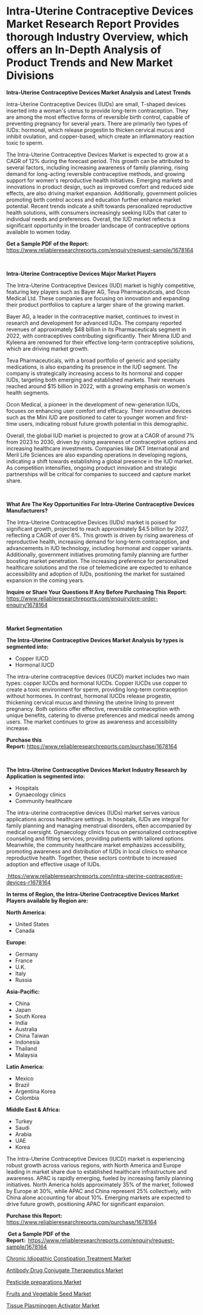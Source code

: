 <p><h1>Intra-Uterine Contraceptive Devices Market Research Report Provides thorough Industry Overview, which offers an In-Depth Analysis of Product Trends and New Market Divisions</h1></p><p><strong>Intra-Uterine Contraceptive Devices Market Analysis and Latest Trends</strong></p>
<p><p>Intra-Uterine Contraceptive Devices (IUDs) are small, T-shaped devices inserted into a woman's uterus to provide long-term contraception. They are among the most effective forms of reversible birth control, capable of preventing pregnancy for several years. There are primarily two types of IUDs: hormonal, which release progestin to thicken cervical mucus and inhibit ovulation, and copper-based, which create an inflammatory reaction toxic to sperm. </p><p>The Intra-Uterine Contraceptive Devices Market is expected to grow at a CAGR of 12% during the forecast period. This growth can be attributed to several factors, including increasing awareness of family planning, rising demand for long-acting reversible contraceptive methods, and growing support for women's reproductive health initiatives. Emerging markets and innovations in product design, such as improved comfort and reduced side effects, are also driving market expansion. Additionally, government policies promoting birth control access and education further enhance market potential. Recent trends indicate a shift towards personalized reproductive health solutions, with consumers increasingly seeking IUDs that cater to individual needs and preferences. Overall, the IUD market reflects a significant opportunity in the broader landscape of contraceptive options available to women today.</p></p>
<p><strong>Get a Sample PDF of the Report:&nbsp;</strong> <a href="https://www.reliableresearchreports.com/enquiry/request-sample/1678164?utm_campaign=28&utm_medium=2&utm_source=Github&utm_content=ia&utm_term=28122024&utm_id=intra-uterine-contraceptive-devices">https://www.reliableresearchreports.com/enquiry/request-sample/1678164</a></p>
<p>&nbsp;</p>
<p><strong>Intra-Uterine Contraceptive Devices Major Market Players</strong></p>
<p><p>The Intra-Uterine Contraceptive Devices (IUD) market is highly competitive, featuring key players such as Bayer AG, Teva Pharmaceuticals, and Ocon Medical Ltd. These companies are focusing on innovation and expanding their product portfolios to capture a larger share of the growing market.</p><p>Bayer AG, a leader in the contraceptive market, continues to invest in research and development for advanced IUDs. The company reported revenues of approximately $48 billion in its Pharmaceuticals segment in 2022, with contraceptives contributing significantly. Their Mirena IUD and Kyleena are renowned for their effective long-term contraceptive solutions, which are driving market growth.</p><p>Teva Pharmaceuticals, with a broad portfolio of generic and specialty medications, is also expanding its presence in the IUD segment. The company is strategically increasing access to its hormonal and copper IUDs, targeting both emerging and established markets. Their revenues reached around $15 billion in 2022, with a growing emphasis on women's health segments.</p><p>Ocon Medical, a pioneer in the development of new-generation IUDs, focuses on enhancing user comfort and efficacy. Their innovative devices such as the Mini IUD are positioned to cater to younger women and first-time users, indicating robust future growth potential in this demographic.</p><p>Overall, the global IUD market is projected to grow at a CAGR of around 7% from 2023 to 2030, driven by rising awareness of contraceptive options and increasing healthcare investments. Companies like DKT International and Meril Life Sciences are also expanding operations in developing regions, indicating a shift towards establishing a global presence in the IUD market. As competition intensifies, ongoing product innovation and strategic partnerships will be critical for companies to succeed and capture market share.</p></p>
<p>&nbsp;</p>
<p><strong>What Are The Key Opportunities For Intra-Uterine Contraceptive Devices Manufacturers?</strong></p>
<p><p>The Intra-Uterine Contraceptive Devices (IUDs) market is poised for significant growth, projected to reach approximately $4.5 billion by 2027, reflecting a CAGR of over 6%. This growth is driven by rising awareness of reproductive health, increasing demand for long-term contraception, and advancements in IUD technology, including hormonal and copper variants. Additionally, government initiatives promoting family planning are further boosting market penetration. The increasing preference for personalized healthcare solutions and the rise of telemedicine are expected to enhance accessibility and adoption of IUDs, positioning the market for sustained expansion in the coming years.</p></p>
<p><strong>Inquire or Share Your Questions If Any Before Purchasing This Report:</strong> <a href="https://www.reliableresearchreports.com/enquiry/pre-order-enquiry/1678164?utm_campaign=28&utm_medium=2&utm_source=Github&utm_content=ia&utm_term=28122024&utm_id=intra-uterine-contraceptive-devices">https://www.reliableresearchreports.com/enquiry/pre-order-enquiry/1678164</a></p>
<p>&nbsp;</p>
<p><strong>Market Segmentation</strong></p>
<p><strong>The Intra-Uterine Contraceptive Devices Market Analysis by types is segmented into:</strong></p>
<p><ul><li>Copper IUCD</li><li>Hormonal IUCD</li></ul></p>
<p><p>The intra-uterine contraceptive devices (IUCD) market includes two main types: copper IUCDs and hormonal IUCDs. Copper IUCDs use copper to create a toxic environment for sperm, providing long-term contraception without hormones. In contrast, hormonal IUCDs release progestin, thickening cervical mucus and thinning the uterine lining to prevent pregnancy. Both options offer effective, reversible contraception with unique benefits, catering to diverse preferences and medical needs among users. The market continues to grow as awareness and accessibility increase.</p></p>
<p><strong>Purchase this Report:&nbsp;</strong><a href="https://www.reliableresearchreports.com/purchase/1678164?utm_campaign=28&utm_medium=2&utm_source=Github&utm_content=ia&utm_term=28122024&utm_id=intra-uterine-contraceptive-devices">https://www.reliableresearchreports.com/purchase/1678164</a></p>
<p>&nbsp;</p>
<p><strong>The Intra-Uterine Contraceptive Devices Market Industry Research by Application is segmented into:</strong></p>
<p><ul><li>Hospitals</li><li>Gynaecology clinics</li><li>Community healthcare</li></ul></p>
<p><p>The intra-uterine contraceptive devices (IUDs) market serves various applications across healthcare settings. In hospitals, IUDs are integral for family planning and managing menstrual disorders, often accompanied by medical oversight. Gynaecology clinics focus on personalized contraceptive counseling and fitting services, providing patients with tailored options. Meanwhile, the community healthcare market emphasizes accessibility, promoting awareness and distribution of IUDs in local clinics to enhance reproductive health. Together, these sectors contribute to increased adoption and effective usage of IUDs.</p></p>
<p><a href="https://www.reliableresearchreports.com/intra-uterine-contraceptive-devices-r1678164?utm_campaign=28&utm_medium=2&utm_source=Github&utm_content=ia&utm_term=28122024&utm_id=intra-uterine-contraceptive-devices">&nbsp;https://www.reliableresearchreports.com/intra-uterine-contraceptive-devices-r1678164</a></p>
<p><strong>In terms of Region, the Intra-Uterine Contraceptive Devices Market Players available by Region are:</strong></p>
<p>
    <p> <strong> North America: </strong>
        <ul>
            <li>United States</li>
            <li>Canada</li>
        </ul>
        </p> 
    <p> <strong> Europe: </strong>
        <ul>
            <li>Germany</li>
            <li>France</li>
            <li>U.K.</li>
            <li>Italy</li>
            <li>Russia</li>
        </ul>
        </p> 
    <p> <strong> Asia-Pacific: </strong>
        <ul>
            <li>China</li>
            <li>Japan</li>
            <li>South Korea</li>
            <li>India</li>
            <li>Australia</li>
            <li>China Taiwan</li>
            <li>Indonesia</li>
            <li>Thailand</li>
            <li>Malaysia</li>
        </ul>
        </p> 
    <p> <strong> Latin America: </strong>
        <ul>
            <li>Mexico</li>
            <li>Brazil</li>
            <li>Argentina Korea</li>
            <li>Colombia</li>
        </ul>
        </p> 
    <p> <strong> Middle East & Africa: </strong>
        <ul>
            <li>Turkey</li>
            <li>Saudi</li>
            <li>Arabia</li>
            <li>UAE</li>
            <li>Korea</li>
        </ul>
    </p>
    </p>
<p><p>The Intra-Uterine Contraceptive Devices (IUCD) market is experiencing robust growth across various regions, with North America and Europe leading in market share due to established healthcare infrastructure and awareness. APAC is rapidly emerging, fueled by increasing family planning initiatives. North America holds approximately 35% of the market, followed by Europe at 30%, while APAC and China represent 25% collectively, with China alone accounting for about 10%. Emerging markets are expected to drive future growth, positioning APAC for significant expansion.</p></p>
<p><strong>Purchase this Report: </strong><a href="https://www.reliableresearchreports.com/purchase/1678164?utm_campaign=28&utm_medium=2&utm_source=Github&utm_content=ia&utm_term=28122024&utm_id=intra-uterine-contraceptive-devices">https://www.reliableresearchreports.com/purchase/1678164</a></p>
<p>&nbsp;<strong>Get a Sample PDF of the Report:&nbsp;&nbsp;</strong><a href="https://www.reliableresearchreports.com/enquiry/request-sample/1678164?utm_campaign=28&utm_medium=2&utm_source=Github&utm_content=ia&utm_term=28122024&utm_id=intra-uterine-contraceptive-devices">https://www.reliableresearchreports.com/enquiry/request-sample/1678164</a></p>
<p><strong></strong></p>
<p><p><a href="https://github.com/rileymgdorcas/Market-Research-Report-List-1/blob/main/chronic-idiopathic-constipation-treatment-market.md?utm_campaign=28&utm_medium=2&utm_source=Github&utm_content=ia&utm_term=28122024&utm_id=intra-uterine-contraceptive-devices">Chronic Idiopathic Constipation Treatment Market</a></p><p><a href="https://github.com/SamiaChowdhury801/Market-Research-Report-List-1/blob/main/antibody-drug-conjugate-therapeutics-market.md?utm_campaign=28&utm_medium=2&utm_source=Github&utm_content=ia&utm_term=28122024&utm_id=intra-uterine-contraceptive-devices">Antibody Drug Conjugate Therapeutics Market</a></p><p><a href="https://github.com/locarol73/Market-Research-Report-List-1/blob/main/pesticide-preparations-market.md?utm_campaign=28&utm_medium=2&utm_source=Github&utm_content=ia&utm_term=28122024&utm_id=intra-uterine-contraceptive-devices">Pesticide preparations Market</a></p><p><a href="https://github.com/LilianFaulkner65/Market-Research-Report-List-1/blob/main/fruits-and-vegetable-seed-market.md?utm_campaign=28&utm_medium=2&utm_source=Github&utm_content=ia&utm_term=28122024&utm_id=intra-uterine-contraceptive-devices">Fruits and Vegetable Seed Market</a></p><p><a href="https://github.com/lehumiston1971679/Market-Research-Report-List-1/blob/main/tissue-plasminogen-activator-market.md?utm_campaign=28&utm_medium=2&utm_source=Github&utm_content=ia&utm_term=28122024&utm_id=intra-uterine-contraceptive-devices">Tissue Plasminogen Activator Market</a></p></p>